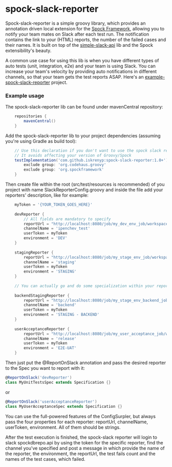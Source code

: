 # spock-slack-reporter

Spock-slack-reporter is a simple groovy library, which provides an annotation driven local extension for the [Spock Framework], allowing you to notify your team mates on Slack after each test run. The notification contains the link to your (HTML) reports, the number of the failed cases and their names. 
It is built on top of the [simple-slack-api] lib and the Spock extensibility's beauty.

A common use case for using this lib is when you have different types of auto tests (unit, integration, e2e) and your team is using Slack. You can increase your team's velocity by providing auto notifications in different channels, so that your team gets the test reports ASAP. Here's an [example-spock-slack-reporter] project.

### Example usage

The spock-slack-reporter lib can be found under mavenCentral repository:

```groovy
    repositories {
        mavenCentral()
    }
```

Add the spock-slack-reporter lib to your project dependencies (assuming you're using Gradle as build tool):

```groovy
    // Use this declaration if you don't want to use the spock slack reporter dependencies
    // It avoids affecting your version of Groovy/Spock
    testImplementation('com.github.iskrenyp:spock-slack-reporter:1.0+') {
        exclude group: 'org.codehaus.groovy'
        exclude group: 'org.spockframework'
    }
```

Then create file within the root (src/test/resources is recommended) of you project with name SlackReporterConfig.groovy and inside the file add your reporters' description, like for example:

```groovy
    myToken = '{YOUR_TOKEN_GOES_HERE}'
    
    devReporter {
        // All fields are mandatory to specify
        reportUrl = "http://localhost:8080/job/my_dev_env_job/workspace/build/report.html"
        channelName = 'ipenchev_test'
        userToken = myToken
        environment = 'DEV'
    }
    
    stagingReporter {
        reportUrl = "http://localhost:8080/job/my_stage_env_job/workspace/build/report.html"
        channelName = 'staging'
        userToken = myToken
        environment = 'STAGING'
    }
    
    // You can actually go and do some specialization within your reporters
    
    backendStagingReporter {
        reportUrl = "http://localhost:8080/job/my_stage_env_backend_job/workspace/build/report.html"
        channelName = 'backend'
        userToken = myToken
        environment = 'STAGING - BACKEND'
    }
    
    userAcceptanceReporter {
        reportUrl = "http://localhost:8080/job/my_user_acceptance_job/workspace/build/report.html"
        channelName = 'release'
        userToken = myToken
        environment = 'E2E-UAT'
    }
```

Then just put the @ReportOnSlack annotation and pass the desired reporter to the Spec you want to report with it:

```groovy
@ReportOnSlack('devReporter')
class MyUnitTestsSpec extends Specification {}
```
or
```groovy
@ReportOnSlack('userAcceptanceReporter')
class MyUserAcceptanceSpec extends Specification {}
```

You can use the full-powered features of the ConfigSurpler, but always pass the four properties for each reporter: reportUrl, channelName, userToken, environment. All of them should be strings.

After the test execution is finished, the spock-slack reporter will login to slack spockdbrepo.api by using the token for the specific reporter, find the channel you've specified and post a message in which provide the name of the reporter, the environment, the reportUrl, the test fails count and the names of the test cases, which failed.

[Spock Framework]: <http://spockframework.org/spock/docs/1.3/all_in_one.html>
[simple-slack-api]: <https://github.com/Itiviti/simple-slack-api>
[Geb]: <https://gebish.org/manual/current/>
[example-spock-slack-reporter]: <https://github.com/iskrenyp/spock-goodies-examples/tree/master/slack-reporter-example>
